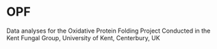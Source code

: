 # OPF
Data analyses for the Oxidative Protein Folding Project 
Conducted in the Kent Fungal Group, University of Kent, Centerbury, UK
